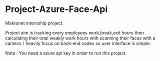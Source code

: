 # Project-Azure-Face-Api

Makronet internship project.

Project aim is tracking every employees work,break,exit hours then calculating their total weakly work hours with scanning their faces with a camera.
I heavily focus on back-end codes so user interface is simple.

Note : You need a azure api key in order to run this project.
